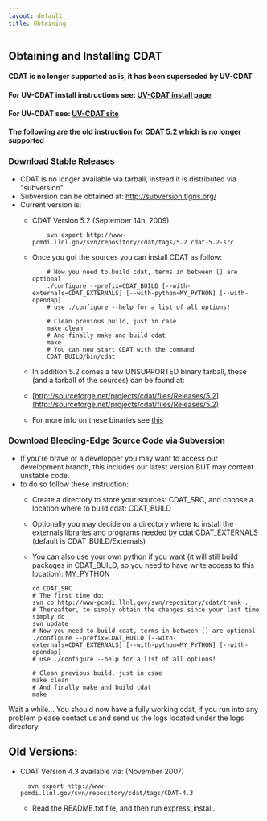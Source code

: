 ```yaml
---
layout: default
title: Obtaining
---
```


##  Obtaining and Installing CDAT
####  CDAT is no longer supported as is, it has been superseded by UV-CDAT
####  For UV-CDAT install instructions see: [UV-CDAT install page](http://uv-cdat.org/installing.html)
####  For UV-CDAT see: [UV-CDAT site](http://uv-cdat.org)
####  The following are the old instruction for CDAT 5.2 which is no longer supported
###  Download Stable Releases

* CDAT is no longer available via tarball, instead it is distributed via "subversion". 
* Subversion can be obtained at: http://subversion.tigris.org/ 
* Current version is: 
  * CDAT Version 5.2 (September 14h, 2009)   
  
            svn export http://www-pcmdi.llnl.gov/svn/repository/cdat/tags/5.2 cdat-5.2-src
  
  * Once you got the sources you can install CDAT as follow: 

            # Now you need to build cdat, terms in between [] are optional
            ./configure --prefix=CDAT_BUILD [--with-externals=CDAT_EXTERNALS] [--with-python=MY_PYTHON] [--with-opendap]
            # use ./configure --help for a list of all options!
            
            # Clean previous build, just in case
            make clean
            # And finally make and build cdat
            make
            # You can now start CDAT with the command
            CDAT_BUILD/bin/cdat
            
  * In addition 5.2 comes a few UNSUPPORTED binary tarball, these (and a tarball of the sources) can be found at: 
  * [http://sourceforge.net/projects/cdat/files/Releases/5.2](http://sourceforge.net/projects/cdat/files/Releases/5.2)
  * For more info on these binaries see [this](copy_of_express-install.html)

###  Download Bleeding-Edge Source Code via Subversion

* If you're brave or a developper you may want to access our development branch, this includes our latest version BUT may content unstable code. 
* to do so follow these instruction: 
  * Create a directory to store your sources: CDAT_SRC, and choose a location where to build cdat: CDAT_BUILD 
  * Optionally you may decide on a directory where to install the externals libraries and programs needed by cdat CDAT_EXTERNALS (default is CDAT_BUILD/Externals) 
  * You can also use your own python if you want (it will still build packages in CDAT_BUILD, so you need to have write access to this location): MY_PYTHON   

        cd CDAT_SRC
        # The first time do:
        svn co http://www-pcmdi.llnl.gov/svn/repository/cdat/trunk .
        # Thereafter, to simply obtain the changes since your last time simply do
        svn update
        # Now you need to build cdat, terms in between [] are optional
        ./configure --prefix=CDAT_BUILD [--with-externals=CDAT_EXTERNALS] [--with-python=MY_PYTHON] [--with-opendap]
        # use ./configure --help for a list of all options!
        
        # Clean previous build, just in csae
        make clean
        # And finally make and build cdat
        make
Wait a while... You should now have a fully working cdat, if you run into any
problem please contact us and send us the logs located under the logs
directory

##  Old Versions:
* CDAT Version 4.3 available via: (November 2007)

        svn export http://www-pcmdi.llnl.gov/svn/repository/cdat/tags/CDAT-4.3
        
  * Read the README.txt file, and then run express_install.
